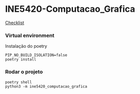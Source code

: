 # INE5420-Computacao_Grafica
[Checklist](checklist.md)

### Virtual environment
Instalação do poetry

```
PIP_NO_BUILD_ISOLATION=false
poetry install
```


### Rodar o projeto
```
poetry shell
python3 -m ine5420_computacao_grafica
```